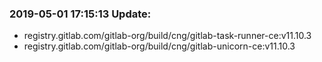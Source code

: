### 2019-05-01 17:15:13 Update:

- registry.gitlab.com/gitlab-org/build/cng/gitlab-task-runner-ce:v11.10.3
- registry.gitlab.com/gitlab-org/build/cng/gitlab-unicorn-ce:v11.10.3
